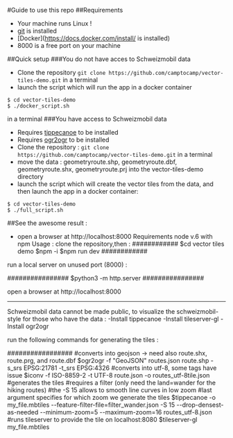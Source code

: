 #Guide to use this repo
##Requirements
* Your machine runs Linux !
* [git](https://gist.github.com/derhuerst/1b15ff4652a867391f03#file-linux-md) is installed
* [Docker](https://docs.docker.com/install/ is installed)
* 8000 is a free port on your machine

##Quick setup
###You do not have acces to Schweizmobil data
* Clone the repository
`git clone https://github.com/camptocamp/vector-tiles-demo.git` in a terminal
* launch the script which will run the app in a docker container
```
$ cd vector-tiles-demo
$ ./docker_script.sh
```
in a terminal
###You have access to Schweizmobil data

* Requires [tippecanoe](https://github.com/mapbox/tippecanoe) to be installed
* Requires [ogr2ogr](http://www.sarasafavi.com/installing-gdalogr-on-ubuntu.html) to be installed
* Clone the repository :
`git clone https://github.com/camptocamp/vector-tiles-demo.git` in a terminal
* move the data : geometryroute.shp, geometryroute.dbf, geometryroute.shx, geometryroute.prj into the vector-tiles-demo directory
* launch the script which will create the vector tiles from the data, and then launch the app in a docker container:
```
$ cd vector-tiles-demo
$ ./full_script.sh
```

##See the awesome result :
* open a browser at http://localhost:8000
Requirements node v.6 with npm
Usage :
clone the repository,then :
############
$cd vector tiles demo
$npm -i
$npm run dev
############

run a local server on unused port (8000) :

################
$python3 -m http.server
################

open a browser at http://localhost:8000

------------------------------------

Schweizmobil data cannot be made public, to visualize the schweizmobil-style for those who have the data :
-Install tippecanoe
-Install tileserver-gl
-Install ogr2ogr

run the following commands for generating the tiles :

#################
#converts into geojson -> need also route.shx, route.prg, and route.dbf
$ogr2ogr -f "GeoJSON" routes.json route.shp -s_srs EPSG:21781 -t_srs EPSG:4326
#converts into utf-8, some tags have issue
$iconv -f ISO-8859-2 -t UTF-8 route.json -o routes_utf-8tile.json
#generates the tiles
#requires a filter (only need the land=wander for the hiking routes)
#the -S 15 allows to smooth line curves in low zoom
#last argument specifies for which zoom we generate the tiles
$tippecanoe -o my_file.mbtiles --feature-filter-file=filter_wander.json -S 15 --drop-densest-as-needed --minimum-zoom=5 --maximum-zoom=16 routes_utf-8.json
#runs tileserver to provide the tile on localhost:8080
$tileserver-gl my_file.mbtiles
